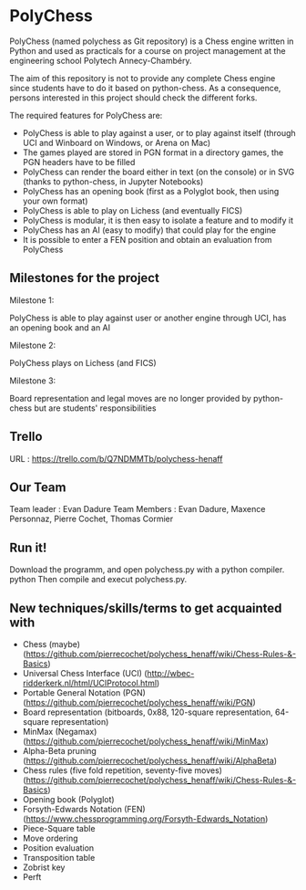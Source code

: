 ﻿# PolyChess

PolyChess (named polychess as Git repository) is a Chess engine written in Python and used as practicals for a course on project management at the engineering school Polytech Annecy-Chambéry. 

The aim of this repository is not to provide any complete Chess engine since students have to do it based on python-chess. As a consequence, persons interested in this project should check the different forks.

The required features for PolyChess are: 

* PolyChess is able to play against a user, or to play against itself (through UCI and Winboard on Windows, or Arena on Mac)
* The games played are stored in PGN format in a directory games, the PGN headers have to be filled
* PolyChess can render the board either in text (on the console) or in SVG (thanks to python-chess, in Jupyter Notebooks)
* PolyChess has an opening book (first as a Polyglot book, then using your own format)
* PolyChess is able to play on Lichess (and eventually FICS)
* PolyChess is modular, it is then easy to isolate a feature and to modify it
* PolyChess has an AI (easy to modify) that could play for the engine
* It is possible to enter a FEN position and obtain an evaluation from PolyChess

## Milestones for the project

Milestone 1:

PolyChess is able to play against user or another engine through UCI, has an opening book and an AI

Milestone 2:

PolyChess plays on Lichess (and FICS) 

Milestone 3:

Board representation and legal moves are no longer provided by python-chess but are students' responsibilities

## Trello 

URL : https://trello.com/b/Q7NDMMTb/polychess-henaff

## Our Team 

Team leader : Evan Dadure
Team Members : Evan Dadure, Maxence Personnaz, Pierre Cochet, Thomas Cormier

## Run it!

Download the programm, and open polychess.py with a python compiler. python
Then compile and execut polychess.py.

## New techniques/skills/terms to get acquainted with

* Chess (maybe) (https://github.com/pierrecochet/polychess_henaff/wiki/Chess-Rules-&-Basics)
* Universal Chess Interface (UCI) (http://wbec-ridderkerk.nl/html/UCIProtocol.html)
* Portable General Notation (PGN) (https://github.com/pierrecochet/polychess_henaff/wiki/PGN)
* Board representation (bitboards, 0x88, 120-square representation, 64-square representation)
* MinMax (Negamax) (https://github.com/pierrecochet/polychess_henaff/wiki/MinMax)
* Alpha-Beta pruning (https://github.com/pierrecochet/polychess_henaff/wiki/AlphaBeta)
* Chess rules (five fold repetition, seventy-five moves) (https://github.com/pierrecochet/polychess_henaff/wiki/Chess-Rules-&-Basics)
* Opening book (Polyglot)
* Forsyth-Edwards Notation (FEN) (https://www.chessprogramming.org/Forsyth-Edwards_Notation)
* Piece-Square table
* Move ordering
* Position evaluation
* Transposition table
* Zobrist key
* Perft
